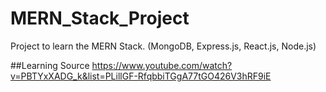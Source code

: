 # MERN_Stack_Project
Project to learn the MERN Stack. (MongoDB, Express.js, React.js, Node.js)

##Learning Source 
https://www.youtube.com/watch?v=PBTYxXADG_k&list=PLillGF-RfqbbiTGgA77tGO426V3hRF9iE